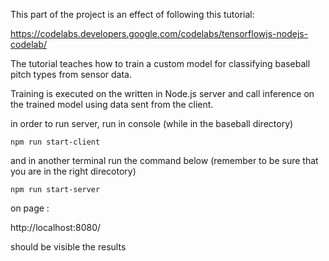 This part of the project is an effect of following this tutorial: 

https://codelabs.developers.google.com/codelabs/tensorflowjs-nodejs-codelab/

The tutorial teaches how to train a custom model for classifying baseball pitch types from sensor data.

Training is executed on the written in Node.js server and call inference on the trained model using data sent from the client.

in order to run server, run in console (while in the baseball directory)
```
npm run start-client
```

and in another terminal run the command below (remember to be sure that you are in the right direcotory)
```
npm run start-server
```

on page : 

http://localhost:8080/

should be visible the results 